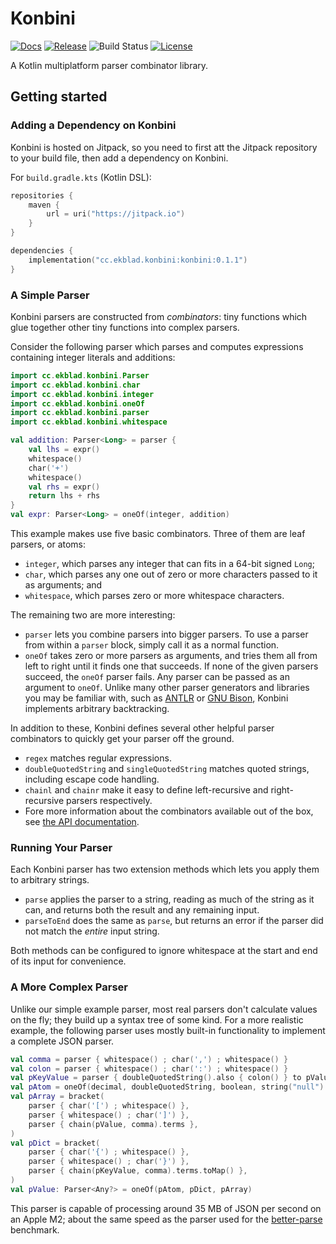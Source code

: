 # Konbini
[![Docs](https://img.shields.io/badge/docs-latest-informational)](http://valderman.github.io/konbini/konbini/cc.ekblad.konbini/)
[![Release](https://jitpack.io/v/cc.ekblad/konbini.svg)](https://jitpack.io/#cc.ekblad/konbini)
![Build Status](https://github.com/valderman/konbini/workflows/CI/badge.svg)
[![License](https://img.shields.io/github/license/valderman/konbini)](https://github.com/valderman/konbini/blob/main/LICENSE)

A Kotlin multiplatform parser combinator library.

## Getting started
### Adding a Dependency on Konbini
Konbini is hosted on Jitpack, so you need to first att the Jitpack repository
to your build file, then add a dependency on Konbini.

For `build.gradle.kts` (Kotlin DSL):
```kotlin
repositories {
    maven {
        url = uri("https://jitpack.io")
    }
}

dependencies {
    implementation("cc.ekblad.konbini:konbini:0.1.1")
}
```

### A Simple Parser
Konbini parsers are constructed from _combinators_: tiny functions which
glue together other tiny functions into complex parsers.

Consider the following parser which parses and computes expressions containing
integer literals and additions:
```kotlin
import cc.ekblad.konbini.Parser
import cc.ekblad.konbini.char
import cc.ekblad.konbini.integer
import cc.ekblad.konbini.oneOf
import cc.ekblad.konbini.parser
import cc.ekblad.konbini.whitespace

val addition: Parser<Long> = parser {
    val lhs = expr()
    whitespace()
    char('+')
    whitespace()
    val rhs = expr()
    return lhs + rhs
}
val expr: Parser<Long> = oneOf(integer, addition)
```

This example makes use five basic combinators. Three of them are leaf parsers,
or atoms:
- `integer`, which parses any integer that can fits in a 64-bit signed `Long`;
- `char`, which parses any one out of zero or more characters passed to it as arguments; and
- `whitespace`, which parses zero or more whitespace characters.

The remaining two are more interesting:
- `parser` lets you combine parsers into bigger parsers.
  To use a parser from within a `parser` block, simply call it as a normal function.
- `oneOf` takes zero or more parsers as arguments, and tries them all from left to right
  until it finds one that succeeds. If none of the given parsers succeed, the `oneOf` parser fails.
  Any parser can be passed as an argument to `oneOf`. Unlike many other parser generators and libraries
  you may be familiar with, such as [ANTLR](https://www.antlr.org) or [GNU Bison](https://www.gnu.org/software/bison/),
  Konbini implements arbitrary backtracking.

In addition to these, Konbini defines several other helpful parser combinators to quickly get your parser
off the ground.
- `regex` matches regular expressions.
- `doubleQuotedString` and `singleQuotedString` matches quoted strings, including escape code handling.
- `chainl` and `chainr` make it easy to define left-recursive and right-recursive parsers respectively.
- Fore more information about the combinators available out of the box,
  see [the API documentation](https://valderman.github.io/konbini/konbini/cc.ekblad.konbini/).

### Running Your Parser
Each Konbini parser has two extension methods which lets you apply them to arbitrary strings.
- `parse` applies the parser to a string, reading as much of the string as it can, and returns both the result
  and any remaining input.
- `parseToEnd` does the same as `parse`, but returns an error if the parser did not match the _entire_ input string.

Both methods can be configured to ignore whitespace at the start and end of its input for convenience.

### A More Complex Parser
Unlike our simple example parser, most real parsers don't calculate values on the fly; they build up a syntax tree
of some kind. For a more realistic example, the following parser uses mostly built-in functionality to implement
a complete JSON parser.

```kotlin
val comma = parser { whitespace() ; char(',') ; whitespace() }
val colon = parser { whitespace() ; char(':') ; whitespace() }
val pKeyValue = parser { doubleQuotedString().also { colon() } to pValue() }
val pAtom = oneOf(decimal, doubleQuotedString, boolean, string("null").map { null })
val pArray = bracket(
    parser { char('[') ; whitespace() },
    parser { whitespace() ; char(']') },
    parser { chain(pValue, comma).terms },
)
val pDict = bracket(
    parser { char('{') ; whitespace() },
    parser { whitespace() ; char('}') },
    parser { chain(pKeyValue, comma).terms.toMap() },
)
val pValue: Parser<Any?> = oneOf(pAtom, pDict, pArray)
```

This parser is capable of processing around 35 MB of JSON per second on an Apple M2; about the same
speed as the parser used for the [better-parse](https://github.com/h0tk3y/better-parse) benchmark.
